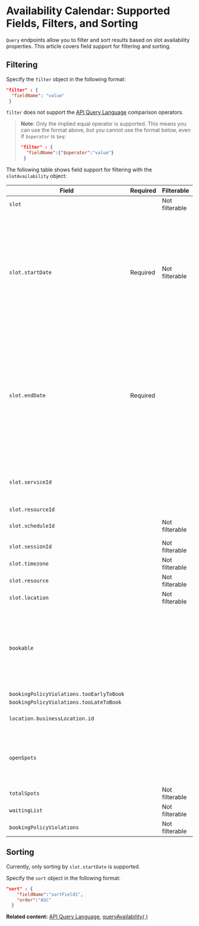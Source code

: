 # Availability Calendar: Supported Fields, Filters, and Sorting

`Query` endpoints allow you to filter and sort results based on slot availability properties. This article covers field support for filtering and sorting.

## Filtering

Specify the `filter` object in the following format:  

```json
"filter" : {  
  "fieldName": "value"  
 } 
```

`filter` does not support the [API Query Language](https://www.wix.com/velo/reference/api-overview/api-query-language) comparison operators. 

> **Note**: Only the implied equal operator is supported. This means you can use the 
>    format above, but you cannot use the format below, even if `$operator` is `$eq`: 
>    
>    ```json
>    "filter" : {  
>      "fieldName":{"$operator":"value"}  
>     }
>    ```


The following table shows field support for filtering with the `slotAvailability` object:

| Field                | Required     | Filterable    | Sortable | Notes |
| -------------------- | ------------ | ------------- | -------- | ----- |
| `slot`   |  | Not filterable |  |  |
| `slot.startDate`            | Required | Not filterable | Sortable | Returns slots that start at, or after, this date. If `timezone` is specified, the `slot.startDate` for the query is according to the local date and time, which means that the timezone offset in the format is ignored.  |
| `slot.endDate`            | Required  |  |  | Returns slots that end at, or before, this date. If the `timezone` is specified, the `slot.endDate` for the query is according to the local date and time, which means that the timezone offset in the format is ignored. |
| `slot.serviceId`            |  |  |  | Supports multiple values. Returned if `slot` is provided. |
| `slot.resourceId`            |  |  |  |  |
| `slot.scheduleId`  |  | Not filterable  |  | Returned if `slot` is provided.  |
| `slot.sessionId`   |  | Not filterable  |  |  |
| `slot.timezone`    |  |  Not filterable |  |  |
| `slot.resource`    |  |  Not filterable  |  |  |
| `slot.location`    |  |  Not filterable  |  |  |
| `bookable`            |  |  |  | When filtered by `true`, returns only available slots. Otherwise, returns both available and non-available slots. This field is always returned. |
| `bookingPolicyViolations.tooEarlyToBook` |  |  |  |
| `bookingPolicyViolations.tooLateToBook` |  |  |  |
| `location.businessLocation.id`  |  |  | Supports multiple values. |
| `openSpots` |  |  | Returns slots with at least this number of open spots. |
| `totalSpots`    |  |  Not filterable  |  |  |
| `waitingList`    |  |  Not filterable  |  |  |
| `bookingPolicyViolations`    |  |  Not filterable  |  |  |

## Sorting 

Currently, only sorting by `slot.startDate` is supported.

Specify the `sort` object in the following format:  

```json
"sort" : { 
    "fieldName":"sortField1",
    "order":"ASC"
  }
```


__Related content:__
[API Query Language](https://www.wix.com/velo/reference/api-overview/api-query-language),
[queryAvailability( )](https://www.wix.com/velo/reference/wix-bookings-v2/availabilitycalendar/queryavailability)